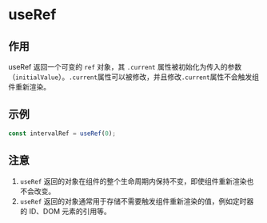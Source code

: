 # useRef

## 作用

useRef 返回一个可变的 ```ref``` 对象，其 ```.current``` 属性被初始化为传入的参数（```initialValue```）。```.current```属性可以被修改，并且修改```.current```属性不会触发组件重新渲染。

## 示例

```javascript
const intervalRef = useRef(0);
```

## 注意

1. ```useRef``` 返回的对象在组件的整个生命周期内保持不变，即使组件重新渲染也不会改变。
3. ```useRef``` 返回的对象通常用于存储不需要触发组件重新渲染的值，例如定时器的 ID、DOM 元素的引用等。